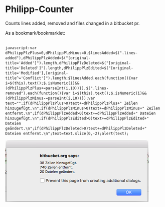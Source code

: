 # Philipp-Counter
Counts lines added, removed and files changed in a bitbucket pr.

As a bookmark/bookmarklet:
<pre><code>
javascript:var dPhilippPlzPlus=0,dPhilippPlzMinus=0,$linesAdded=$(".lines-added"),dPhilippPlzAdded=$("[original-title='Added']").length,dPhilippPlzDeleted=$("[original-title='Deleted']").length,dPhilippPlzEdited=$("[original-title='Modified'],[original-title^='Conflict']").length;$linesAdded.each(function(){var i=$(this).text();$.isNumeric(i)&&(dPhilippPlzPlus+=parseInt(i,10))}),$(".lines-removed").each(function(){var i=$(this).text();$.isNumeric(i)&&(dPhilippPlzMinus-=parseInt(i,10))});var text="";if(dPhilippPlzPlus>0)text+=dPhilippPlzPlus+" Zeilen hinzugefügt.\n";if(dPhilippPlzMinus>0)text+=dPhilippPlzMinus+" Zeilen entfernt.\n";if(dPhilippPlzAdded>0)text+=dPhilippPlzAdded+" Dateien hinzugefügt.\n";if(dPhilippPlzEdited>0)text+=dPhilippPlzEdited+" Dateien geändert.\n";if(dPhilippPlzDeleted>0)text+=dPhilippPlzDeleted+" Dateien entfernt.\n";text=text.slice(0,-2);alert(text);</code></pre>

![alt tag](https://github.com/VincentEngel/Philipp-Counter/blob/master/Screen%20Shot%202016-07-01%20at%2009.50.26.png?raw=true)
